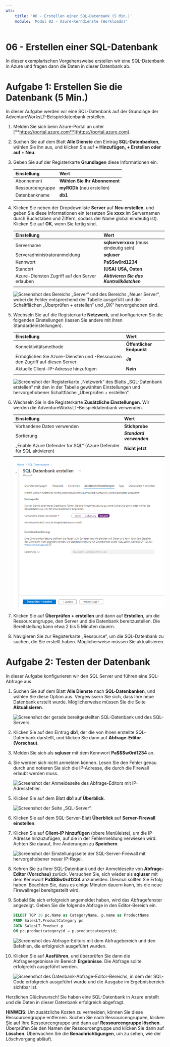 ```yaml
---
wts:
    title: '06 - Erstellen einer SQL-Datenbank (5 Min.)'
    module: 'Modul 02 - Azure-Kerndienste (Workloads)'
---
```


# 06 - Erstellen einer SQL-Datenbank

In dieser exemplarischen Vorgehensweise erstellen wir eine SQL-Datenbank in Azure und fragen dann die Daten in dieser Datenbank ab.

# Aufgabe 1: Erstellen Sie die Datenbank (5 Min.)

In dieser Aufgabe werden wir eine SQL-Datenbank auf der Grundlage der AdventureWorksLT-Beispieldatenbank erstellen. 

1. Melden Sie sich beim Azure-Portal an unter [**https://portal.azure.com**](https://portal.azure.com).

2. Suchen Sie auf dem Blatt **Alle Dienste** den Eintrag **SQL-Datenbanken**, wählen Sie ihn aus, und klicken Sie auf **+ Hinzufügen, + Erstellen oder auf + Neu**. 

3. Geben Sie auf der Registerkarte **Grundlagen** diese Informationen ein.  

    | Einstellung | Wert | 
    | --- | --- |
    | Abonnement | **Wählen Sie Ihr Abonnement** |
    | Ressourcengruppe | **myRGDb** (neu erstellen) |
    | Datenbankname| **db1** | 
    | | |

3. Klicken Sie neben der Dropdownliste **Server** auf **Neu erstellen**, und geben Sie diese Informationen ein (ersetzen Sie **xxxx** im Servernamen durch Buchstaben und Ziffern, sodass der Name global eindeutig ist). Klicken Sie auf **OK**, wenn Sie fertig sind.

    | Einstellung | Wert | 
    | --- | --- |
    | Servername | **sqlserverxxxx** (muss eindeutig sein) | 
    | Serveradministratoranmeldung | **sqluser** |
    | Kennwort | **Pa$$w0rd1234** |
    | Standort | **(USA) USA, Osten** |
    | Azure-Diensten Zugriff auf den Server erlauben| ***Aktivieren Sie das Kontrollkästchen*** |
    | | |

   ![Screenshot des Bereichs „Server“ und des Bereichs „Neuer Server“, wobei die Felder entsprechend der Tabelle ausgefüllt und die Schaltflächen „Überprüfen + erstellen“ und „OK“ hervorgehoben sind.](../images/0501.png)

4. Wechseln Sie auf die Registerkarte **Netzwerk**, und konfigurieren Sie die folgenden Einstellungen (lassen Sie andere mit ihren Standardeinstellungen). 

    | Einstellung | Wert | 
    | --- | --- |
    | Konnektivitätsmethode | **Öffentlicher Endpunkt** |    
    | Ermöglichen Sie Azure-Diensten und -Ressourcen den Zugriff auf diesen Server | **Ja** |
    | Aktuelle Client-IP-Adresse hinzufügen | **Nein** |
    | | |
    
   ![Screenshot der Registerkarte „Netzwerk“ des Blatts „SQL-Datenbank erstellen“ mit den in der Tabelle gewählten Einstellungen und hervorgehobener Schaltfläche „Überprüfen + erstellen“.](../images/0501b.png)

5. Wechseln Sie in die Registerkarte **Zusätzliche Einstellungen**. Wir werden die AdventureWorksLT-Beispieldatenbank verwenden.

    | Einstellung | Wert | 
    | --- | --- |
    | Vorhandene Daten verwenden | **Stichprobe** |
    | Sortierung | ***Standard verwenden*** |
    | „Enable Azure Defender for SQL“ (Azure Defender für SQL aktivieren) | **Nicht jetzt** |
    | | |

    ![Screenshot der Registerkarte „Zusätzliche Einstellungen“ des Blatts „SQL-Datenbank erstellen“, wobei die Einstellungen gemäß der Tabelle ausgewählt und die Schaltfläche „Überprüfen + erstellen“ hervorgehoben ist.](../images/0501c.png)

6. Klicken Sie auf **Überprüfen + erstellen** und dann auf **Erstellen**, um die Ressourcengruppe, den Server und die Datenbank bereitzustellen. Die Bereitstellung kann etwa 2 bis 5 Minuten dauern.

7. Navigieren Sie zur Registerkarte „Ressource“, um die SQL-Datenbank zu suchen, die Sie erstellt haben. Möglicherweise müssen Sie aktualisieren.

# Aufgabe 2: Testen der Datenbank

In dieser Aufgabe konfigurieren wir den SQL Server und führen eine SQL-Abfrage aus. 

1. Suchen Sie auf dem Blatt **Alle Dienste** nach **SQL-Datenbanken**, und wählen Sie diese Option aus. Vergewissern Sie sich, dass Ihre neue Datenbank erstellt wurde. Möglicherweise müssen Sie die Seite **Aktualisieren**.

    ![Screenshot der gerade bereitgestellten SQL-Datenbank und des SQL-Servers.](../images/0502.png)

2. Klicken Sie auf den Eintrag **db1**, der die von Ihnen erstellte SQL-Datenbank darstellt, und klicken Sie dann auf **Abfrage-Editor (Vorschau)**.

3. Melden Sie sich als **sqluser** mit dem Kennwort **Pa$$$w0rd1234** an.

4. Sie werden sich nicht anmelden können. Lesen Sie den Fehler genau durch und notieren Sie sich die IP-Adresse, die durch die Firewall erlaubt werden muss. 

    ![Screenshot der Anmeldeseite des Abfrage-Editors mit IP-Adressfehler.](../images/0503.png)

5. Klicken Sie auf dem Blatt **db1** auf **Überblick**. 

    ![Screenshot der Seite „SQL-Server“.](../images/0504.png)

6. Klicken Sie auf dem SQL-Server-Blatt **Überblick** auf **Server-Firewall einstellen**.

7. Klicken Sie auf **Client-IP hinzufügen** (obere Menüleiste), um die IP-Adresse hinzuzufügen, auf die in der Fehlermeldung verwiesen wird. Achten Sie darauf, Ihre Änderungen zu **Speichern**. 

    ![Screenshot der Einstellungsseite der SQL-Server-Firewall mit hervorgehobener neuer IP-Regel.](../images/0506.png)

8. Kehren Sie zu Ihrer SQL-Datenbank und der Anmeldeseite von **Abfrage-Editor (Vorschau)** zurück. Versuchen Sie, sich wieder als **sqluser** mit dem Kennwort **Pa$$$w0rd1234** anzumelden. Diesmal sollten Sie Erfolg haben. Beachten Sie, dass es einige Minuten dauern kann, bis die neue Firewallregel bereitgestellt wird. 

9. Sobald Sie sich erfolgreich angemeldet haben, wird das Abfragefenster angezeigt. Geben Sie die folgende Abfrage in den Editor-Bereich ein.

    ```SQL
    SELECT TOP 20 pc.Name as CategoryName, p.name as ProductName
    FROM SalesLT.ProductCategory pc
    JOIN SalesLT.Product p
    ON pc.productcategoryid = p.productcategoryid;
    ```

    ![Screenshot des Abfrage-Editors mit dem Abfragebereich und den Befehlen, die erfolgreich ausgeführt wurden.](../images/0507.png)

10. Klicken Sie auf **Ausführen**, und überprüfen Sie dann die Abfrageergebnisse im Bereich **Ergebnisse**. Die Abfrage sollte erfolgreich ausgeführt werden.

    ![Screenshot des Datenbank-Abfrage-Editor-Bereichs, in dem der SQL-Code erfolgreich ausgeführt wurde und die Ausgabe im Ergebnisbereich sichtbar ist.](../images/0508.png)

Herzlichen Glückwunsch! Sie haben eine SQL-Datenbank in Azure erstellt und die Daten in dieser Datenbank erfolgreich abgefragt.

**HINWEIS**: Um zusätzliche Kosten zu vermeiden, können Sie diese Ressourcengruppe entfernen. Suchen Sie nach Ressourcengruppen, klicken Sie auf Ihre Ressourcengruppe und dann auf **Ressourcengruppe löschen**. Überprüfen Sie den Namen der Ressourcengruppe und klicken Sie dann auf **Löschen**. Überwachen Sie die **Benachrichtigungen**, um zu sehen, wie der Löschvorgang abläuft.
